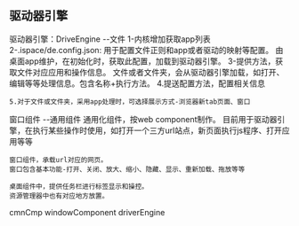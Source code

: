 ## 驱动器引擎

驱动器引擎：DriveEngine  --文件 
    1-内核增加获取app列表
    2-.ispace/de.config.json:
        用于配置文件正则和app或者驱动的映射等配置。
        由桌面app维护，在初始化时，获取此配置，加载到驱动器引擎。
    3-提供方法，获取文件对应应用和操作信息。 
        文件或者文件夹，会从驱动器引擎加载，如打开、编辑等等处理信息。包含名称+执行方法。 
    4.提送配置方法，配置相关信息

    5.对于文件或文件夹，采用app处理时，可选择展示方式-浏览器新tab页面、窗口

窗口组件 --通用组件
    通用化组件，按web component制作。
    目前用于驱动器引擎，在执行某些操作时使用，如打开一个三方url站点，新页面执行js程序、打开应用等等

    窗口组件，承载url对应的网页。
    窗口包含基本功能-打开、关闭、放大、缩小、隐藏、显示、重新加载、拖放等等

    桌面组件中，提供任务栏进行标签显示和操控。
    资源管理器中也有对应地方放置。

cmnCmp
            windowComponent
            driverEngine

 